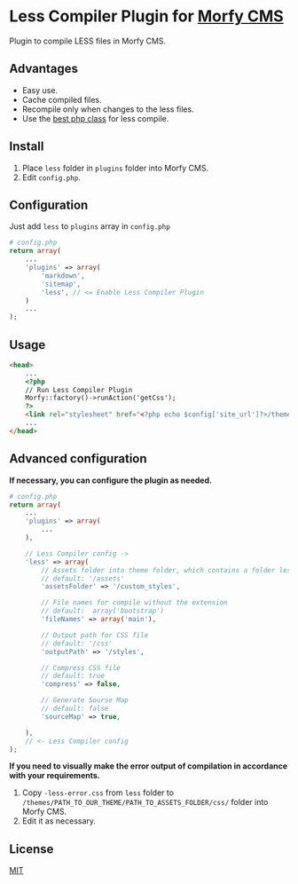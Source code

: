 # Less Compiler Plugin for [Morfy CMS](http://morfy.org/)

Plugin to compile LESS files in Morfy CMS.


## Advantages
- Easy use.
- Cache compiled files.
- Recompile only when changes to the less files.
- Use the [best php class](https://github.com/pafnuty/less.php) for less compile.


## Install
1. Place `less` folder in `plugins` folder into Morfy CMS.
2. Edit `config.php`.


## Configuration
Just add `less` to `plugins` array in `config.php`
```php
# config.php
return array(
    ...
    'plugins' => array(
        'markdown',
        'sitemap',
        'less', // <= Enable Less Compiler Plugin
    )
    ...
);
```


## Usage
```html
<head>
    ...
    <?php 
    // Run Less Compiler Plugin
    Morfy::factory()->runAction('getCss');
    ?>
    <link rel="stylesheet" href="<?php echo $config['site_url']?>/themes/<?php echo $config['site_theme']?>/assets/css/bootstrap.css" rel="stylesheet">
    ...
</head>
```


## Advanced configuration
**If necessary, you can configure the plugin as needed.**
```php
# config.php
return array(
    ...
    'plugins' => array(
        ...
    ),

    // Less Compiler config ->
    'less' => array(
        // Assets folder into theme folder, which contains a folder less
        // default: '/assets'
        'assetsFolder' => '/custom_styles', 

        // File names for compile without the extension
        // default:  array('bootstrap')
        'fileNames' => array('main'), 

        // Output path for CSS file
        // default: '/css'
        'outputPath' => '/styles', 

        // Compress CSS file
        // default: true
        'compress' => false, 

        // Generate Sourse Map
        // default: false
        'sourceMap' => true, 

    ),
    // <- Less Compiler config
);
```

**If you need to visually make the error output of compilation in accordance with your requirements.**

1. Copy `-less-error.css` from `less` folder to `/themes/PATH_TO_OUR_THEME/PATH_TO_ASSETS_FOLDER/css/` folder into Morfy CMS. 
2. Edit it as necessary.


## License 
[MIT](https://github.com/pafnuty/morfy-less/blob/master/LICENSE)